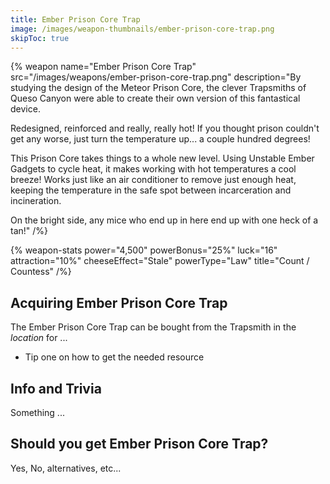 ```yaml
---
title: Ember Prison Core Trap
image: /images/weapon-thumbnails/ember-prison-core-trap.png
skipToc: true
---
```


{% weapon
 name="Ember Prison Core Trap"
 src="/images/weapons/ember-prison-core-trap.png"
 description="By studying the design of the Meteor Prison Core, the clever Trapsmiths of Queso Canyon were able to create their own version of this fantastical device.

Redesigned, reinforced and really, really hot! If you thought prison couldn't get any worse, just turn the temperature up... a couple hundred degrees!

This Prison Core takes things to a whole new level. Using Unstable Ember Gadgets to cycle heat, it makes working with hot temperatures a cool breeze! Works just like an air conditioner to remove just enough heat, keeping the temperature in the safe spot between incarceration and incineration.

On the bright side, any mice who end up in here end up with one heck of a tan!"
/%}

{% weapon-stats
 power="4,500"
 powerBonus="25%"
 luck="16"
 attraction="10%"
 cheeseEffect="Stale"
 powerType="Law"
 title="Count / Countess"
/%}

## Acquiring Ember Prison Core Trap

The Ember Prison Core Trap can be bought from the Trapsmith in the *location* for ...

- Tip one on how to get the needed resource

## Info and Trivia

Something ...

## Should you get Ember Prison Core Trap?

Yes, No, alternatives, etc...
